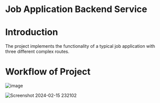 # Job Application Backend Service

# Introduction

The project implements the functionality of a typical job application with three different complex routes.

# Workflow of Project

![image](https://github.com/kdotambuj/job-application/assets/72080288/43fc6edb-dc1d-41ae-82d8-e82a06b81d6a)


![Screenshot 2024-02-15 232102](https://github.com/kdotambuj/job-application/assets/72080288/16d44adf-4b45-4a7c-bb72-80e96e2da447)

